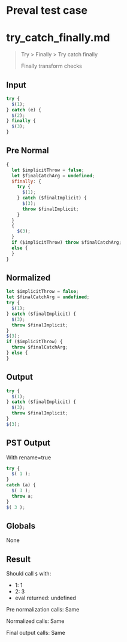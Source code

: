 # Preval test case

# try_catch_finally.md

> Try > Finally > Try catch finally
>
> Finally transform checks

## Input

`````js filename=intro
try {
  $(1);
} catch (e) {
  $(2);
} finally {
  $(3);
}
`````

## Pre Normal


`````js filename=intro
{
  let $implicitThrow = false;
  let $finalCatchArg = undefined;
  $finally: {
    try {
      $(1);
    } catch ($finalImplicit) {
      $(3);
      throw $finalImplicit;
    }
  }
  {
    $(3);
  }
  if ($implicitThrow) throw $finalCatchArg;
  else {
  }
}
`````

## Normalized


`````js filename=intro
let $implicitThrow = false;
let $finalCatchArg = undefined;
try {
  $(1);
} catch ($finalImplicit) {
  $(3);
  throw $finalImplicit;
}
$(3);
if ($implicitThrow) {
  throw $finalCatchArg;
} else {
}
`````

## Output


`````js filename=intro
try {
  $(1);
} catch ($finalImplicit) {
  $(3);
  throw $finalImplicit;
}
$(3);
`````

## PST Output

With rename=true

`````js filename=intro
try {
  $( 1 );
}
catch (a) {
  $( 3 );
  throw a;
}
$( 3 );
`````

## Globals

None

## Result

Should call `$` with:
 - 1: 1
 - 2: 3
 - eval returned: undefined

Pre normalization calls: Same

Normalized calls: Same

Final output calls: Same
